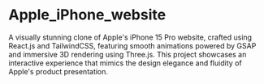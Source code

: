 # Apple_iPhone_website
A visually stunning clone of Apple's iPhone 15 Pro website, crafted using React.js and TailwindCSS, featuring smooth animations powered by GSAP and immersive 3D rendering using Three.js. This project showcases an interactive experience that mimics the design elegance and fluidity of Apple's product presentation.
